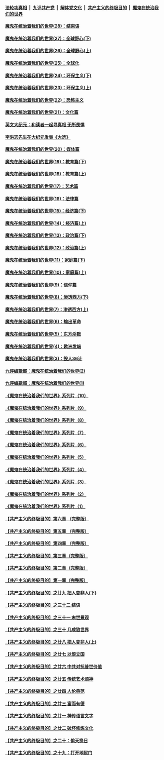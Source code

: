 ####  [法轮功真相](../../../../basic/blob/master/README.md?t=04141102) &nbsp;|&nbsp; [九评共产党](../../../../9ping.md/blob/master/README.md?t=04141102) &nbsp;|&nbsp; [解体党文化](../../../../jtdwh.md/blob/master/README.md?t=04141102)  &nbsp;|&nbsp; [共产主义的终极目的](../../../../gczydzjmd.md/blob/master/README.md?t=04141102) &nbsp;|&nbsp; [魔鬼在统治我们的世界](../../../../mgztzwmdsj.md/blob/master/README.md?t=04141102) 

#### [魔鬼在统治着我们的世界(28)：结束语](../pages/nsc422/n10936246.md?t=04141102) 

#### [魔鬼在统治着我们的世界(27)：全球野心(下)](../pages/nsc422/n10928319.md?t=04141102) 

#### [魔鬼在统治着我们的世界(26)：全球野心(上)](../pages/nsc422/n10900318.md?t=04141102) 

#### [魔鬼在统治着我们的世界(25)：全球化](../pages/nsc422/n10788205.md?t=04141102) 

#### [魔鬼在统治着我们的世界(24)：环保主义(下)](../pages/nsc422/n10695307.md?t=04141102) 

#### [魔鬼在统治着我们的世界(23)：环保主义(上)](../pages/nsc422/n10688613.md?t=04141102) 

#### [魔鬼在统治着我们的世界(22)：恐怖主义](../pages/nsc422/n10614727.md?t=04141102) 

#### [魔鬼在统治着我们的世界(21)：文化篇](../pages/nsc422/n10597706.md?t=04141102) 

#### [英文大纪元：和读者一起寻真相 无所畏惧](../pages/nsc422/n12542027.md?t=04141102) 

#### [李洪志先生在大纪元发表《大选》](../pages/nsc422/n12534746.md?t=04141102) 

#### [魔鬼在统治着我们的世界(20)：媒体篇](../pages/nsc422/n10586579.md?t=04141102) 

#### [魔鬼在统治着我们的世界(19)：教育篇(下)](../pages/nsc422/n10564808.md?t=04141102) 

#### [魔鬼在统治着我们的世界(18)：教育篇(上)](../pages/nsc422/n10526970.md?t=04141102) 

#### [魔鬼在统治着我们的世界(17)：艺术篇](../pages/nsc422/n10499093.md?t=04141102) 

#### [魔鬼在统治着我们的世界(16)：法律篇](../pages/nsc422/n10485969.md?t=04141102) 

#### [魔鬼在统治着我们的世界(15)：经济篇(下)](../pages/nsc422/n10469975.md?t=04141102) 

#### [魔鬼在统治着我们的世界(14)：经济篇(上)](../pages/nsc422/n10457370.md?t=04141102) 

#### [魔鬼在统治着我们的世界(13)：政治篇(下)](../pages/nsc422/n10448270.md?t=04141102) 

#### [魔鬼在统治着我们的世界(12)：政治篇(上)](../pages/nsc422/n10444576.md?t=04141102) 

#### [魔鬼在统治着我们的世界(11)：家庭篇(下)](../pages/nsc422/n10440961.md?t=04141102) 

#### [魔鬼在统治着我们的世界(10)：家庭篇(上)](../pages/nsc422/n10435448.md?t=04141102) 

#### [魔鬼在统治着我们的世界(9)：信仰篇](../pages/nsc422/n10432159.md?t=04141102) 

#### [魔鬼在统治着我们的世界(8)：渗透西方(下)](../pages/nsc422/n10429603.md?t=04141102) 

#### [魔鬼在统治着我们的世界(7)：渗透西方(上)](../pages/nsc422/n10426013.md?t=04141102) 

#### [魔鬼在统治着我们的世界(6)：输出革命](../pages/nsc422/n10421536.md?t=04141102) 

#### [魔鬼在统治着我们的世界(5)：东方杀戮](../pages/nsc422/n10417707.md?t=04141102) 

#### [魔鬼在统治着我们的世界(4)：欧洲发端](../pages/nsc422/n10414890.md?t=04141102) 

#### [魔鬼在统治着我们的世界(3)：毁人36计](../pages/nsc422/n10411583.md?t=04141102) 

#### [九评编辑部：魔鬼在统治着我们的世界(2)](../pages/nsc422/n10410036.md?t=04141102) 

#### [九评编辑部：魔鬼在统治着我们的世界(1)](../pages/nsc422/n10406825.md?t=04141102) 

#### [《魔鬼在统治着我们的世界》系列片（10）](../pages/nsc422/n12292670.md?t=04141102) 

#### [《魔鬼在统治着我们的世界》系列片（9）](../pages/nsc422/n12290859.md?t=04141102) 

#### [《魔鬼在统治着我们的世界》系列片（8）](../pages/nsc422/n12287445.md?t=04141102) 

#### [《魔鬼在统治着我们的世界》系列片（7）](../pages/nsc422/n12283425.md?t=04141102) 

#### [《魔鬼在统治着我们的世界》系列片（6）](../pages/nsc422/n12282314.md?t=04141102) 

#### [《魔鬼在统治着我们的世界》系列片（5）](../pages/nsc422/n12281419.md?t=04141102) 

#### [《魔鬼在统治着我们的世界》系列片（4）](../pages/nsc422/n12274024.md?t=04141102) 

#### [《魔鬼在统治着我们的世界》系列片（3）](../pages/nsc422/n12271322.md?t=04141102) 

#### [《魔鬼在统治着我们的世界》系列片（2）](../pages/nsc422/n12269049.md?t=04141102) 

#### [《魔鬼在统治着我们的世界》系列片（1）](../pages/nsc422/n12267575.md?t=04141102) 

#### [【共产主义的终极目的】第六章 （完整版）](../pages/nsc422/n11428913.md?t=04141102) 

#### [【共产主义的终极目的】第五章 （完整版）](../pages/nsc422/n11428912.md?t=04141102) 

#### [【共产主义的终极目的】第四章 （完整版）](../pages/nsc422/n11428907.md?t=04141102) 

#### [【共产主义的终极目的】第三章（完整版）](../pages/nsc422/n11428848.md?t=04141102) 

#### [【共产主义的终极目的】第二章（完整版）](../pages/nsc422/n11428831.md?t=04141102) 

#### [【共产主义的终极目的】第一章（完整版）](../pages/nsc422/n11417651.md?t=04141102) 

#### [【共产主义的终极目的】之廿九 把人变非人(下)](../pages/nsc422/n11344140.md?t=04141102) 

#### [【共产主义的终极目的】之三十二 结语](../pages/nsc422/n11360535.md?t=04141102) 

#### [【共产主义的终极目的】之三十一 末世景观](../pages/nsc422/n11351129.md?t=04141102) 

#### [【共产主义的终极目的】之三十 几成狼世界](../pages/nsc422/n11348280.md?t=04141102) 

#### [【共产主义的终极目的】之廿八 把人变非人(上)](../pages/nsc422/n11340492.md?t=04141102) 

#### [【共产主义的终极目的】之廿七 以恨立国](../pages/nsc422/n11336944.md?t=04141102) 

#### [【共产主义的终极目的】之廿六 中共对抗普世价值](../pages/nsc422/n11324785.md?t=04141102) 

#### [【共产主义的终极目的】之廿五 传统艺术颂神](../pages/nsc422/n11296396.md?t=04141102) 

#### [【共产主义的终极目的】之廿四 人伦典范](../pages/nsc422/n11296397.md?t=04141102) 

#### [【共产主义的终极目的】之廿三 富而有德](../pages/nsc422/n11283598.md?t=04141102) 

#### [【共产主义的终极目的】之廿一 神传语言文字](../pages/nsc422/n11263265.md?t=04141102) 

#### [【共产主义的终极目的】之廿二 破坏修炼文化](../pages/nsc422/n11245728.md?t=04141102) 

#### [【共产主义的终极目的】之二十：偷天换日](../pages/nsc422/n11238846.md?t=04141102) 

#### [【共产主义的终极目的】之十九：打开地狱门](../pages/nsc422/n11206376.md?t=04141102) 

